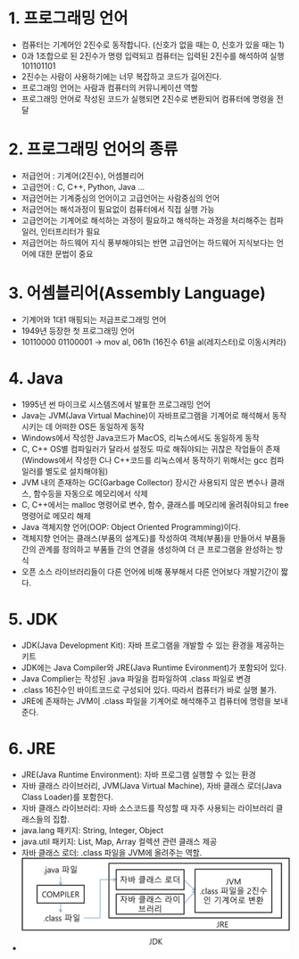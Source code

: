 # 1. 프로그래밍 언어
- 컴퓨터는 기계어인 2진수로 동작합니다.
   (신호가 없을 때는 0, 신호가 있을 때는 1)
- 0과 1조합으로 된 2진수가 명령 입력되고
  컴퓨터는 입력된 2진수를 해석하여 실행
  101101101
- 2진수는 사람이 사용하기에는 너무 복잡하고 코드가 길어진다.
- 프로그래밍 언어는 사람과 컴퓨터의 커뮤니케이션 역할
- 프로그래밍 언어로 작성된 코드가 실행되면
  2진수로 변환되어 컴퓨터에 명령을 전달

# 2. 프로그래밍 언어의 종류
- 저급언어 : 기계어(2진수), 어셈블리어
- 고급언어 : C, C++, Python, Java ...
- 저급언어는 기계중심의 언어이고 고급언어는 사람중심의 언어
- 저급언어는 해석과정이 필요없이 컴퓨터에서 직접 실행 가능
- 고급언어는 기계어로 해석하는 과정이 필요하고 해석하는 과정을 처리해주는 컴파일러, 인터프리터가 필요
- 저급언어는 하드웨어 지식 풍부해야되는 반면 고급언어는 하드웨어 지식보다는 언어에 대한 문법이 중요

# 3. 어셈블리어(Assembly Language)
- 기계어와 1대1 매핑되는 저급프로그래밍 언어
- 1949년 등장한 첫 프로그래밍 언어
- 10110000 01100001 -> mov al, 061h
  (16진수 61을 al(레지스터)로 이동시켜라)

# 4. Java
- 1995년 썬 마이크로 시스템즈에서 발표한 프로그래밍 언어
- Java는 JVM(Java Virtual Machine)이 자바프로그램을 기계어로 해석해서 동작시키는 데 어떠한 OS든 동일하게 동작
- Windows에서 작성한 Java코드가 MacOS, 리눅스에서도 동일하게 동작
- C, C++ OS별 컴파일러가 달라서 설정도 따로 해줘야되는 귀찮은 작업들이 존재(Windows에서 작성한 C나 C++코드를 리눅스에서 동작하기 위해서는 gcc 컴파일러를 별도로 설치해야됨)
- JVM 내의 존재하는 GC(Garbage Collector) 장시간 사용되지 않은 변수나 클래스, 함수등을 자동으로 메모리에서 삭제
- C, C++에서는 malloc 명령어로 변수, 함수, 클래스를 메모리에 올려줘야되고 free 명령어로 메모리 해제
- Java 객체지향 언어(OOP: Object Oriented Programming)이다.
- 객체지향 언어는 클래스(부품의 설계도)를 작성하여 객체(부품)을 만들어서 부품들 간의 관계를 정의하고 부품들 간의 연결을 생성하여 더 큰 프로그램을 완성하는 방식
- 오픈 소스 라이브러리들이 다른 언어에 비해 풍부해서 다른 언어보다 개발기간이 짧다.

# 5. JDK
- JDK(Java Development Kit): 자바 프로그램을 개발할 수 있는 환경을 제공하는 키트
- JDK에는 Java Compiler와 JRE(Java Runtime Evironment)가 포함되어 있다.
- Java Complier는 작성된 .java 파일을 컴파일하여 .class 파일로 변경
- .class 16진수인 바이트코드로 구성되어 있다. 따라서 컴퓨터가 바로 실행 불가.
- JRE에 존재하는 JVM이 .class 파일을 기계어로 해석해주고 컴퓨터에 명령을 보내준다.

# 6. JRE
- JRE(Java Runtime Environment): 자바 프로그램 실행할 수 있는 환경
- 자바 클래스 라이브러리, JVM(Java Virtual Machine), 자바 클래스 로더(Java Class Loader)를 포함한다.
- 자바 클래스 라이브러리: 자바 소스코드를 작성할 때 자주 사용되는 라이브러리 클래스들의 집합.
- java.lang 패키지: String, Integer, Object 
- java.util 패키지: List, Map, Array 컬렉션 관련 클래스 제공
- 자바 클래스 로더: .class 파일을 JVM에 올려주는 역할.
- <img src="images/JDK 구동과정.jpg">